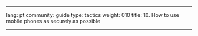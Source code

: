 

---

lang: pt
community: guide
type: tactics
weight: 010
title: 10. How to use mobile phones as securely as possible

---

<stub>

